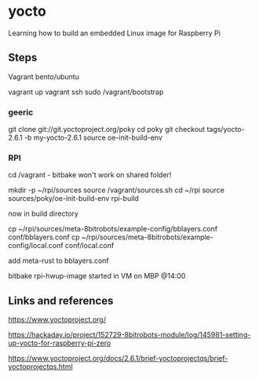 # yocto

Learning how to build an embedded Linux image for Raspberry Pi

## Steps
Vagrant bento/ubuntu

vagrant up
vagrant ssh
sudo /vagrant/bootstrap

### geeric 
git clone git://git.yoctoproject.org/poky
cd poky
git checkout tags/yocto-2.6.1 -b my-yocto-2.6.1
source oe-init-build-env

### RPI
cd /vagrant - bitbake won't work on shared folder!


mkdir -p ~/rpi/sources
source /vagrant/sources.sh
cd ~/rpi
source sources/poky/oe-init-build-env rpi-build

now in build directory

cp ~/rpi/sources/meta-8bitrobots/example-config/bblayers.conf conf/bblayers.conf
cp ~/rpi/sources/meta-8bitrobots/example-config/local.conf conf/local.conf

add meta-rust to bblayers.conf

bitbake rpi-hwup-image
started in VM on MBP @14:00

## Links and references

https://www.yoctoproject.org/

https://hackaday.io/project/152729-8bitrobots-module/log/145981-setting-up-yocto-for-raspberry-pi-zero

https://www.yoctoproject.org/docs/2.6.1/brief-yoctoprojectqs/brief-yoctoprojectqs.html




